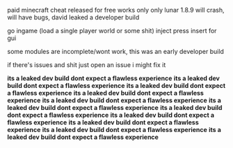 paid minecraft cheat released for free works only only lunar 1.8.9
will crash, will have bugs, david leaked a developer build

go ingame (load a single player world or some shit)
inject
press insert for gui

some modules are incomplete/wont work, this was an early developer build

if there's issues and shit just open an issue i might fix it

<b>its a leaked dev build dont expect a flawless experience</b>
<b>its a leaked dev build dont expect a flawless experience</b>
<b>its a leaked dev build dont expect a flawless experience</b>
<b>its a leaked dev build dont expect a flawless experience</b>
<b>its a leaked dev build dont expect a flawless experience</b>
<b>its a leaked dev build dont expect a flawless experience</b>
<b>its a leaked dev build dont expect a flawless experience</b>
<b>its a leaked dev build dont expect a flawless experience</b>
<b>its a leaked dev build dont expect a flawless experience</b>
<b>its a leaked dev build dont expect a flawless experience</b>
<b>its a leaked dev build dont expect a flawless experience</b>
